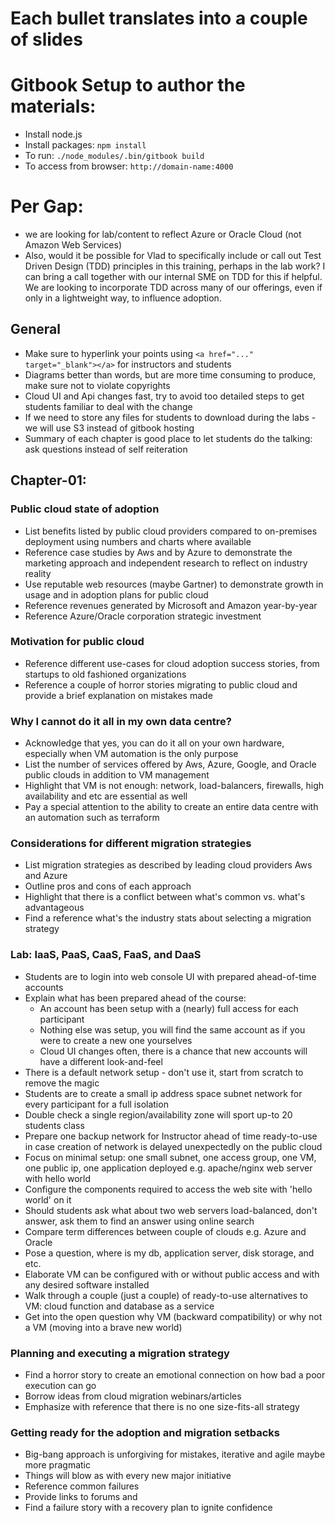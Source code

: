 # Each bullet translates into a couple of slides


# Gitbook Setup to author the materials:
* Install node.js
* Install packages: ```npm install```
* To run: ```./node_modules/.bin/gitbook build```
* To access from browser: ```http://domain-name:4000```

# Per Gap:

* we are looking for lab/content to reflect Azure or Oracle Cloud (not Amazon Web Services)
* Also, would it be possible for Vlad to specifically include or call out Test Driven Design (TDD) principles in this training, perhaps in the lab work? I can bring a call together with our internal SME on TDD for this if helpful. We are looking to incorporate TDD across many of our offerings, even if only in a lightweight way, to influence adoption.

## General
  * Make sure to hyperlink your points using ```<a href="..." target="_blank"></a>``` for instructors and students  
  * Diagrams better than words, but are more time consuming to produce, make sure not to violate copyrights  
  * Cloud UI and Api changes fast, try to avoid too detailed steps to get students familiar to deal with the change  
  * If we need to store any files for students to download during the labs - we will use S3 instead of gitbook hosting
  * Summary of each chapter is good place to let students do the talking: ask questions instead of self reiteration 

## Chapter-01:

### Public cloud state of adoption
  * List benefits listed by public cloud providers compared to on-premises deployment using numbers and charts where available
  * Reference case studies by Aws and by Azure to demonstrate the marketing approach and independent research to reflect on industry reality
  * Use reputable web resources (maybe Gartner) to demonstrate growth in usage and in adoption plans for public cloud
  * Reference revenues generated by Microsoft and Amazon year-by-year 
  * Reference Azure/Oracle corporation strategic investment

### Motivation for public cloud
  * Reference different use-cases for cloud adoption success stories, from startups to old fashioned organizations
  * Reference a couple of horror stories migrating to public cloud and provide a brief explanation on mistakes made

### Why I cannot do it all in my own data centre?
  * Acknowledge that yes, you can do it all on your own hardware, especially when VM automation is the only purpose
  * List the number of services offered by Aws, Azure, Google, and Oracle public clouds in addition to VM management
  * Highlight that VM is not enough: network, load-balancers, firewalls, high availability and etc are essential as well
  * Pay a special attention to the ability to create an entire data centre with an automation such as terraform


### Considerations for different migration strategies
  * List migration strategies as described by leading cloud providers Aws and Azure
  * Outline pros and cons of each approach
  * Highlight that there is a conflict between what's common vs. what's advantageous
  * Find a reference what's the industry stats about selecting a migration strategy

### Lab: IaaS, PaaS, CaaS, FaaS, and DaaS
  * Students are to login into web console UI with prepared ahead-of-time accounts
  * Explain what has been prepared ahead of the course:
    * An account has been setup with a (nearly) full access for each participant
    * Nothing else was setup, you will find the same account as if you were to create a new one yourselves
    * Cloud UI changes often, there is a chance that new accounts will have a different look-and-feel
  * There is a default network setup - don't use it, start from scratch to remove the magic
  * Students are to create a small ip address space subnet network for every participant for a full isolation
  * Double check a single region/availability zone will sport up-to 20 students class
  * Prepare one backup network for Instructor ahead of time ready-to-use in case creation of network is delayed unexpectedly on the public cloud
  * Focus on minimal setup: one small subnet, one access group, one VM, one public ip, one application deployed e.g. apache/nginx web server with hello world
  * Configure the components required to access the web site with 'hello world' on it
  * Should students ask what about two web servers load-balanced, don't answer, ask them to find an answer using online search
  * Compare term differences between couple of clouds e.g. Azure and Oracle
  * Pose a question, where is my db, application server, disk storage, and etc.
  * Elaborate VM can be configured with or without public access and with any desired software installed
  * Walk through a couple (just a couple) of ready-to-use alternatives to VM: cloud function and database as a service
  * Get into the open question why VM (backward compatibility) or why not a VM (moving into a brave new world)

### Planning and executing a migration strategy
  * Find a horror story to create an emotional connection on how bad a poor execution can go
  * Borrow ideas from cloud migration webinars/articles
  * Emphasize with reference that there is no one size-fits-all strategy
  
### Getting ready for the adoption and migration setbacks
  * Big-bang approach is unforgiving for mistakes, iterative and agile maybe more pragmatic
  * Things will blow as with every new major initiative
  * Reference common failures
  * Provide links to forums and 
  * Find a failure story with a recovery plan to ignite confidence